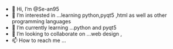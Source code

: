 - 👋 Hi, I’m @Se-an95
- 👀 I’m interested in ...learning python,pyqt5 ,html as well as other programming languages
- 🌱 I’m currently learning ...python and pyqt5
- 💞️ I’m looking to collaborate on ...web design ,
- 📫 How to reach me ...

<!---
Se-an95/Se-an95 is a ✨ special ✨ repository because its `README.md` (this file) appears on your GitHub profile.
You can click the Preview link to take a look at your changes.
--->
